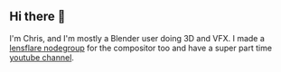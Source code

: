 ## Hi there 👋
I'm Chris, and I'm mostly a Blender user doing 3D and VFX. I made a [lensflare nodegroup](https://chrisfast.gumroad.com/l/easy-lens-flares) for the compositor too and have a super part time [youtube channel](https://www.youtube.com/@chrisfastmedia). 

<!--
**chrisjdfast/chrisjdfast** is a ✨ _special_ ✨ repository because its `README.md` (this file) appears on your GitHub profile.

Here are some ideas to get you started:

- 🔭 I’m currently working on ...
- 🌱 I’m currently learning ...
- 👯 I’m looking to collaborate on ...
- 🤔 I’m looking for help with ...
- 💬 Ask me about ...
- 📫 How to reach me: ...
- 😄 Pronouns: ...
- ⚡ Fun fact: ...
-->
